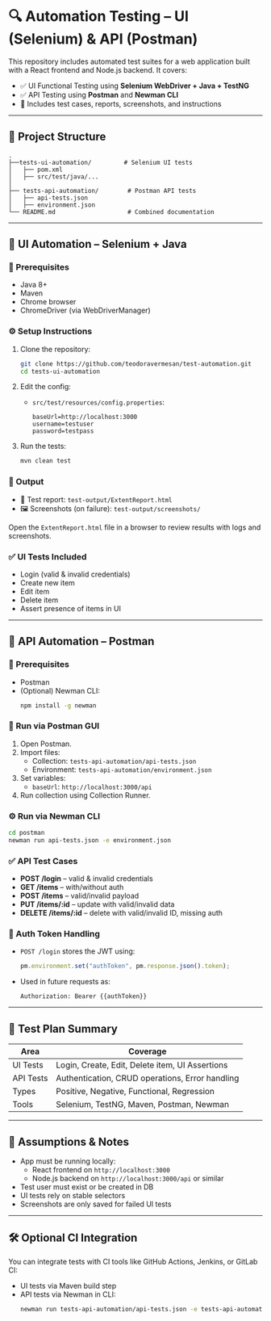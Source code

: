 # 🔍 Automation Testing – UI (Selenium) & API (Postman)

This repository includes automated test suites for a web application built with a React frontend and Node.js backend. It covers:

- ✅ UI Functional Testing using **Selenium WebDriver + Java + TestNG**
- ✅ API Testing using **Postman** and **Newman CLI**
- 📄 Includes test cases, reports, screenshots, and instructions

---

## 📁 Project Structure

```
.
├──tests-ui-automation/         # Selenium UI tests
│   ├── pom.xml
│   ├── src/test/java/...
│
├── tests-api-automation/        # Postman API tests
│   ├── api-tests.json
│   ├── environment.json
└── README.md                    # Combined documentation
```

---

## 🧪 UI Automation – Selenium + Java

### 📌 Prerequisites

- Java 8+
- Maven
- Chrome browser
- ChromeDriver (via WebDriverManager)

### ⚙️ Setup Instructions

1. Clone the repository:
   ```bash
   git clone https://github.com/teodoravermesan/test-automation.git
   cd tests-ui-automation
   ```

2. Edit the config:
   - `src/test/resources/config.properties`:
     ```properties
     baseUrl=http://localhost:3000
     username=testuser
     password=testpass
     ```

3. Run the tests:
   ```bash
   mvn clean test
   ```

### 📂 Output

- 📄 Test report: `test-output/ExtentReport.html`
- 🖼️ Screenshots (on failure): `test-output/screenshots/`

Open the `ExtentReport.html` file in a browser to review results with logs and screenshots.

### ✅ UI Tests Included

- Login (valid & invalid credentials)
- Create new item
- Edit item
- Delete item
- Assert presence of items in UI

---

## 🔗 API Automation – Postman

### 📌 Prerequisites

- Postman
- (Optional) Newman CLI:
  ```bash
  npm install -g newman
  ```

### 🚀 Run via Postman GUI

1. Open Postman.
2. Import files:
   - Collection: `tests-api-automation/api-tests.json`
   - Environment: `tests-api-automation/environment.json`
3. Set variables:
   - `baseUrl`: `http://localhost:3000/api`
4. Run collection using Collection Runner.

### ⚙️ Run via Newman CLI

```bash
cd postman
newman run api-tests.json -e environment.json
```

### ✅ API Test Cases

- **POST /login** – valid & invalid credentials
- **GET /items** – with/without auth
- **POST /items** – valid/invalid payload
- **PUT /items/:id** – update with valid/invalid data
- **DELETE /items/:id** – delete with valid/invalid ID, missing auth

### 🔐 Auth Token Handling

- `POST /login` stores the JWT using:
  ```js
  pm.environment.set("authToken", pm.response.json().token);
  ```
- Used in future requests as:
  ```
  Authorization: Bearer {{authToken}}
  ```

---

## 📄 Test Plan Summary

| Area       | Coverage                                          |
|------------|---------------------------------------------------|
| UI Tests   | Login, Create, Edit, Delete item, UI Assertions   |
| API Tests  | Authentication, CRUD operations, Error handling   |
| Types      | Positive, Negative, Functional, Regression        |
| Tools      | Selenium, TestNG, Maven, Postman, Newman          |

---

## 🧱 Assumptions & Notes

- App must be running locally:
  - React frontend on `http://localhost:3000`
  - Node.js backend on `http://localhost:3000/api` or similar
- Test user must exist or be created in DB
- UI tests rely on stable selectors
- Screenshots are only saved for failed UI tests

---

## 🛠️ Optional CI Integration

You can integrate tests with CI tools like GitHub Actions, Jenkins, or GitLab CI:

- UI tests via Maven build step
- API tests via Newman in CLI:
  ```bash
  newman run tests-api-automation/api-tests.json -e tests-api-automation/environment.json
  ```
